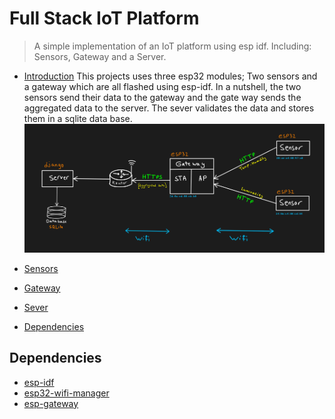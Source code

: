 # Full Stack IoT Platform
> A simple implementation of an IoT platform using esp idf. Including: Sensors, Gateway and a Server.

* [Introduction](#Introduction)
This projects uses three esp32 modules; Two sensors and a gateway which are all flashed using esp-idf.
In a nutshell, the two sensors send their data to the gateway and the gate way sends the aggregated data to the server. The sever validates the data and stores them in a sqlite data base.
![overview](/screenshots/overview.png)


* [Sensors](#Sensors)
* [Gateway](#Gateway)
* [Sever](#Sever)
* [Dependencies](#Dependencies)

## Dependencies
* [esp-idf](https://github.com/espressif/esp-idf)
* [esp32-wifi-manager](https://github.com/tonyp7/esp32-wifi-manager)
* [esp-gateway](https://github.com/espressif/esp-gateway)
